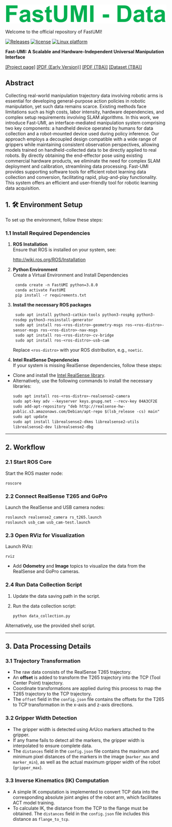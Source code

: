 ![](docs/fastumi-data.png)

Welcome to the official repository of FastUMI!

[![Releases](https://img.shields.io/github/release/Zhefan-Xu/CERLAB-UAV-Autonomy.svg)]([https://github.com/Zhefan-Xu/CERLAB-UAV-Autonomy/releases](https://github.com/zxzm-zak/AlignBot/blob/main/README.md))
[![license](https://img.shields.io/badge/License-MIT-green.svg)](https://opensource.org/licenses/MIT) 
[![Linux platform](https://img.shields.io/badge/platform-linux--64-orange.svg)](https://releases.ubuntu.com/20.04/)

**Fast-UMI: A Scalable and Hardware-Independent Universal Manipulation Interface**

[[Project page]](https://fastumi.com/)
[[PDF (Early Version)]](https://arxiv.org/abs/2409.19499)
[[PDF (TBA)]](https://fastumi.com/)
[[Dataset (TBA)]](https://fastumi.com/)

## Abstract

Collecting real-world manipulation trajectory data involving robotic arms is essential for developing general-purpose action policies in robotic manipulation, yet such data remains scarce. Existing methods face limitations such as high costs, labor intensity, hardware dependencies, and complex setup requirements involving SLAM algorithms. In this work, we introduce Fast-UMI, an interface-mediated manipulation system comprising two key components: a handheld device operated by humans for data collection and a robot-mounted device used during policy inference. Our approach employs a decoupled design compatible with a wide range of grippers while maintaining consistent observation perspectives, allowing models trained on handheld-collected data to be directly applied to real robots. By directly obtaining the end-effector pose using existing commercial hardware products, we eliminate the need for complex SLAM deployment and calibration, streamlining data processing. Fast-UMI provides supporting software tools for efficient robot learning data collection and conversion, facilitating rapid, plug-and-play functionality. This system offers an efficient and user-friendly tool for robotic learning data acquisition.


## 1. 🛠️ Environment Setup

To set up the environment, follow these steps:

### 1.1 Install Required Dependencies
1. **ROS Installation**  
    Ensure that ROS is installed on your system, see:
    
    http://wiki.ros.org/ROS/Installation

2. **Python Environment**  
    Create a Virtual Environment and Install Dependencies

        conda create -n FastUMI python=3.8.0
        conda activate FastUMI
        pip install -r requirements.txt

3. **Install the necessary ROS packages**

        sudo apt install python3-catkin-tools python3-rospkg python3-rosdep python3-rosinstall-generator
        sudo apt install ros-<ros-distro>-geometry-msgs ros-<ros-distro>-sensor-msgs ros-<ros-distro>-nav-msgs
        sudo apt install ros-<ros-distro>-cv-bridge
        sudo apt install ros-<ros-distro>-usb-cam

    Replace `<ros-distro>` with your ROS distribution, e.g., `noetic`.

4. **Intel RealSense Dependencies**  
If your system is missing RealSense dependencies, follow these steps:
- Clone and install the [Intel RealSense library](https://github.com/IntelRealSense/librealsense).
- Alternatively, use the following commands to install the necessary libraries:
  ```
  sudo apt install ros-<ros-distro>-realsense2-camera
  sudo apt-key adv --keyserver keys.gnupg.net --recv-key 04A3CF2E
  sudo add-apt-repository "deb http://realsense-hw-public.s3.amazonaws.com/Debian/apt-repo $(lsb_release -cs) main"
  sudo apt update
  sudo apt install librealsense2-dkms librealsense2-utils librealsense2-dev librealsense2-dbg
  ```

---

## 2. Workflow

### 2.1 Start ROS Core
Start the ROS master node:

    roscore

### 2.2 Connect RealSense T265 and GoPro
Launch the RealSense and USB camera nodes:

    roslaunch realsense2_camera rs_t265.launch
    roslaunch usb_cam usb_cam-test.launch

### 2.3 Open RViz for Visualization
Launch RViz:

    rviz

- Add **Odometry** and **Image** topics to visualize the data from the RealSense and GoPro cameras.

### 2.4 Run Data Collection Script
1. Update the data saving path in the script.
2. Run the data collection script:

       python data_collection.py

Alternatively, use the provided shell script.

---

## 3. Data Processing Details
### 3.1 Trajectory Transformation
- The raw data consists of the RealSense T265 trajectory.
- An **offset** is added to transform the T265 trajectory into the TCP (Tool Center Point) trajectory.
- Coordinate transformations are applied during this process to map the T265 trajectory to the TCP trajectory.
- The `offset` field in the `config.json` file contains the offsets for the T265 to TCP transformation in the x-axis and z-axis directions.

### 3.2 Gripper Width Detection
- The gripper width is detected using ArUco markers attached to the gripper.
- If any frame fails to detect all the markers, the gripper width is interpolated to ensure complete data.
- The `distances` field in the `config.json` file contains the maximum and minimum pixel distances of the markers in the image (`marker_max` and `marker_min`), as well as the actual maximum gripper width of the robot (`gripper_max`).

### 3.3 Inverse Kinematics (IK) Computation
- A simple IK computation is implemented to convert TCP data into the corresponding absolute joint angles of the robot arm, which facilitates ACT model training.
- To calculate IK, the distance from the TCP to the flange must be obtained. The `distances` field in the `config.json` file includes this distance as `flange_to_tcp`.
